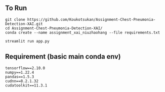 ## To Run
```unix
git clone https://github.com/Koukotsukan/Assignment-Chest-Pneumonia-Detection-XAI.git
cd Assignment-Chest-Pneumonia-Detection-XAI/
conda create --name assignment_xai_niuzhaohang --file requirements.txt
```
```python
streamlit run app.py
```
## Requirement (basic main conda env)
```
tensorflow==2.10.0
numpy==1.22.4
pandas==1.5.3
cudnn==8.2.1.32
cudatoolkit==11.3.1
```
